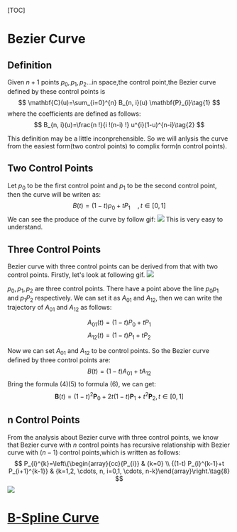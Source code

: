[TOC]
# Bezier Curve

## Definition
Given $n+1$ points $p_0,p_1,p_2...$in space,the control point,the Bezier curve defined by these control points is
$$
\mathbf{C}(u)=\sum_{i=0}^{n} B_{n, i}(u) \mathbf{P}_{i}\tag{1}
$$
where the coefficients are defined as follows:
$$
B_{n, i}(u)=\frac{n !}{i !(n-i) !} u^{i}(1-u)^{n-i}\tag{2}
$$


This definition may be a little inconprehensible. So we will anlysis the curve from the easiest form(two control points) to complix form(n control points).

## Two Control Points
Let $p_0$ to be the first control point and $p_1$ to be the second control point, then the curve will be writen as:
$$
B(t)=(1-t) p_{0}+t P_{1} \quad, t \in[0,1]\tag{3}
$$
We can see the produce of the curve by follow gif:
![](https://images0.cnblogs.com/blog/500577/201306/21151949-bbe8b7e8a0b14409a189dc32e0420423.gif)
This is very easy to understand.

## Three Control Points

Bezier curve with three control points can be derived from that with two control points.
Firstly, let's look at following gif.
![](https://images0.cnblogs.com/blog/500577/201306/21152016-1df7ccd4da8e4e8a86cf72772da8af42.gif)

$p_0,p_1,p_2$ are three control points. There have a point above the line $p_0p_1$ and $p_1P_2$ respectively. We can set it as $A_{01}$ and $A_{12}$, then we can write the trajectory of $A_{01}$ and $A_{12}$ as follows:

$$
A_{01}(t)=(1-t) P_{0}+t P_{1} \tag{4}
$$
$$
A_{12}(t)=(1-t) P_{1}+t P_{2} \tag{5}
$$

Now we can set $A_{01}$ and $A_{12}$ to be control points. So the Bezier curve defined by three control points are:
$$
B(t)=(1-t) A_{01}+t A_{12} \tag{6}
$$
Bring the formula $(4)(5)$ to formula $(6)$, we can get:
$$
\mathbf{B}(t)=(1-t)^{2} \mathbf{P}_{0}+2 t(1-t) \mathbf{P}_{1}+t^{2} \mathbf{P}_{2}, t \in[0,1]\tag{7}
$$

## n Control Points
From the analysis about Bezier curve with three control points, we know that Bezier curve with $n$ control points has recursive relationship with Bezier curve with $(n-1)$ control points,which is written as follows:
$$
P_{i}^{k}=\left\{\begin{array}{cc}{P_{i}} & {k=0} \\ {(1-t) P_{i}^{k-1}+t P_{i+1}^{k-1}} & {k=1,2, \cdots, n, i=0,1, \cdots, n-k}\end{array}\right.\tag{8}
$$
![](https://images0.cnblogs.com/blog/500577/201306/21152142-50345f346c684ef68c5500e3a8e91cc0.gif)

# [B-Spline Curve](http://pages.mtu.edu/~shene/COURSES/cs3621/NOTES/)















